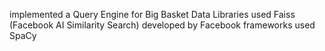 implemented a Query Engine  for Big Basket Data 
Libraries used Faiss (Facebook AI Similarity Search) developed by Facebook
frameworks used SpaCy 
